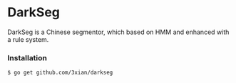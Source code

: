 DarkSeg
=======

DarkSeg is a Chinese segmentor, which based on HMM and enhanced with a rule system.

### Installation

    $ go get github.com/3xian/darkseg
